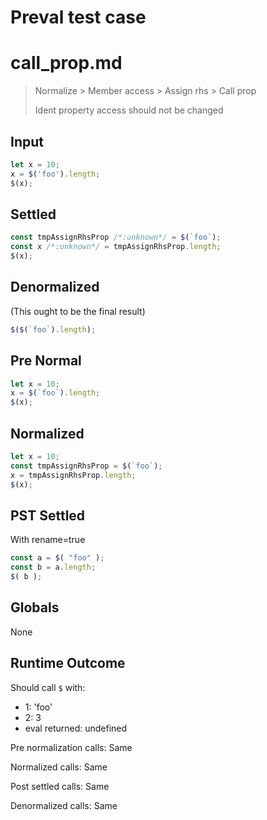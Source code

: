 # Preval test case

# call_prop.md

> Normalize > Member access > Assign rhs > Call prop
>
> Ident property access should not be changed

## Input

`````js filename=intro
let x = 10;
x = $('foo').length;
$(x);
`````

## Settled


`````js filename=intro
const tmpAssignRhsProp /*:unknown*/ = $(`foo`);
const x /*:unknown*/ = tmpAssignRhsProp.length;
$(x);
`````

## Denormalized
(This ought to be the final result)

`````js filename=intro
$($(`foo`).length);
`````

## Pre Normal


`````js filename=intro
let x = 10;
x = $(`foo`).length;
$(x);
`````

## Normalized


`````js filename=intro
let x = 10;
const tmpAssignRhsProp = $(`foo`);
x = tmpAssignRhsProp.length;
$(x);
`````

## PST Settled
With rename=true

`````js filename=intro
const a = $( "foo" );
const b = a.length;
$( b );
`````

## Globals

None

## Runtime Outcome

Should call `$` with:
 - 1: 'foo'
 - 2: 3
 - eval returned: undefined

Pre normalization calls: Same

Normalized calls: Same

Post settled calls: Same

Denormalized calls: Same
